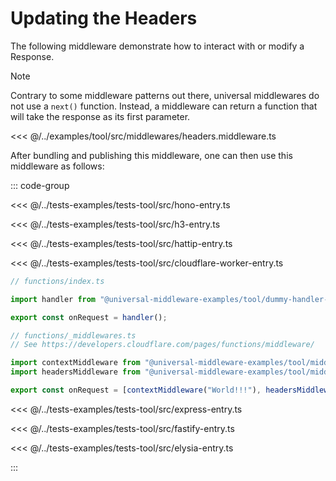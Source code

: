 # Updating the Headers

The following middleware demonstrate how to interact with or modify a Response.

> [!NOTE]
> Contrary to some middleware patterns out there, universal middlewares do not use a `next()` function. 
> Instead, a middleware can return a function that will take the response as its first parameter.

<<< @/../examples/tool/src/middlewares/headers.middleware.ts

After bundling and publishing this middleware, one can then use this middleware as follows:

::: code-group

<<< @/../tests-examples/tests-tool/src/hono-entry.ts

<<< @/../tests-examples/tests-tool/src/h3-entry.ts

<<< @/../tests-examples/tests-tool/src/hattip-entry.ts

<<< @/../tests-examples/tests-tool/src/cloudflare-worker-entry.ts

```ts [cloudflare-pages]
// functions/index.ts

import handler from "@universal-middleware-examples/tool/dummy-handler-cloudflare-pages";

export const onRequest = handler();

// functions/_middlewares.ts
// See https://developers.cloudflare.com/pages/functions/middleware/

import contextMiddleware from "@universal-middleware-examples/tool/middlewares/context-middleware-cloudflare-pages";
import headersMiddleware from "@universal-middleware-examples/tool/middlewares/headers-middleware-cloudflare-pages";

export const onRequest = [contextMiddleware("World!!!"), headersMiddleware()];
```

<<< @/../tests-examples/tests-tool/src/express-entry.ts

<<< @/../tests-examples/tests-tool/src/fastify-entry.ts

<<< @/../tests-examples/tests-tool/src/elysia-entry.ts

:::
